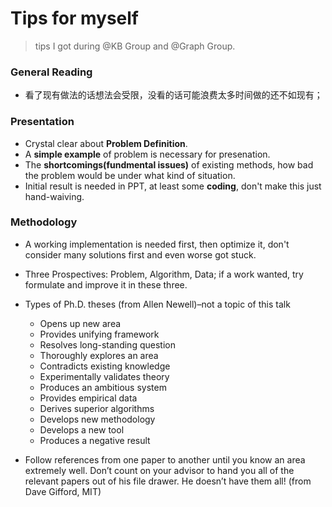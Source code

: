 # Tips for myself

> tips I got during @KB Group and @Graph Group.


### General Reading

- 看了现有做法的话想法会受限，没看的话可能浪费太多时间做的还不如现有；

### Presentation

- Crystal clear about **Problem Definition**.
- A **simple example** of problem is necessary for presenation.
- The **shortcomings(fundmental issues)** of existing methods, how bad the problem would be under what kind of situation.
- Initial result is needed in PPT, at least some **coding**, don't make this just hand-waiving.


### Methodology

- A working implementation is needed first, then optimize it, don't consider many solutions first and even worse got stuck.
- Three Prospectives: Problem, Algorithm, Data; if a work wanted, try formulate and improve it in these three.
- Types of Ph.D. theses (from Allen Newell)–not a topic of this talk
  - Opens up new area
  - Provides unifying framework
  - Resolves long-standing question
  - Thoroughly explores an area
  - Contradicts existing knowledge
  - Experimentally validates theory
  - Produces an ambitious system
  - Provides empirical data
  - Derives superior algorithms
  - Develops new methodology
  - Develops a new tool
  - Produces a negative result

- Follow references from one paper to another until you know an area extremely well. Don’t count on your advisor to hand you all of the relevant papers out of his file drawer. He doesn’t have them all! (from Dave Gifford, MIT)

